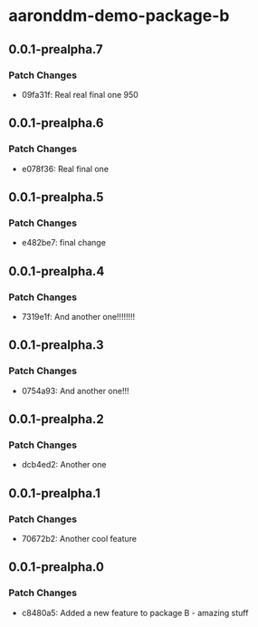 # aaronddm-demo-package-b

## 0.0.1-prealpha.7

### Patch Changes

- 09fa31f: Real real final one 950

## 0.0.1-prealpha.6

### Patch Changes

- e078f36: Real final one

## 0.0.1-prealpha.5

### Patch Changes

- e482be7: final change

## 0.0.1-prealpha.4

### Patch Changes

- 7319e1f: And another one!!!!!!!!

## 0.0.1-prealpha.3

### Patch Changes

- 0754a93: And another one!!!

## 0.0.1-prealpha.2

### Patch Changes

- dcb4ed2: Another one

## 0.0.1-prealpha.1

### Patch Changes

- 70672b2: Another cool feature

## 0.0.1-prealpha.0

### Patch Changes

- c8480a5: Added a new feature to package B - amazing stuff
